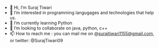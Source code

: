 - 👋 Hi, I’m Suraj Tiwari
- 👀 I’m interested in programming langugages and technologies that help us.
- 🌱 I’m currently learning Python 
- 💞️ I’m looking to collaborate on java, python, c++
- 📫 How to reach me : you can mail me on @surajtiwari1155@gmail.com, or twitter: @SurajTiwari09

<!---
SurajTiwari1155/SurajTiwari1155 is a ✨ special ✨ repository because its `README.md` (this file) appears on your GitHub profile.
You can click the Preview link to take a look at your changes.
--->
